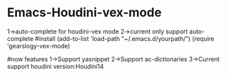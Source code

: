# Emacs-Houdini-vex-mode
  1->auto-complete for houdini-vex mode
  2->current only support auto-complete
#install
(add-to-list 'load-path "~/.emacs.d/yourpath/")
(require 'gearslogy-vex-mode)

#now features
     1->Support yasnippet
     2->Support ac-dictionaries
     3->Current support houdini version:Houdini14
